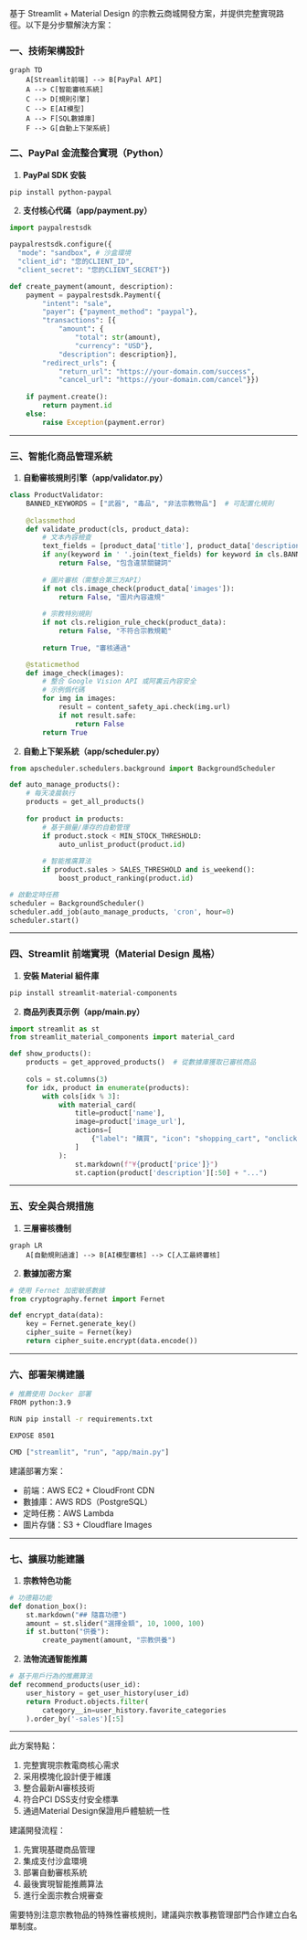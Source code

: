 基于 Streamlit + Material Design 的宗教云商城開發方案，并提供完整實現路徑。以下是分步驟解決方案：

### 一、技術架構設計
```mermaid
graph TD
    A[Streamlit前端] --> B[PayPal API]
    A --> C[智能審核系統]
    C --> D[規則引擎]
    C --> E[AI模型]
    A --> F[SQL數據庫]
    F --> G[自動上下架系統]
```

### 二、PayPal 金流整合實現（Python）

1. **PayPal SDK 安裝**
```bash
pip install python-paypal
```

2. **支付核心代碼（app/payment.py）**
```python
import paypalrestsdk

paypalrestsdk.configure({
  "mode": "sandbox", # 沙盒環境
  "client_id": "您的CLIENT_ID",
  "client_secret": "您的CLIENT_SECRET"})

def create_payment(amount, description):
    payment = paypalrestsdk.Payment({
        "intent": "sale",
        "payer": {"payment_method": "paypal"},
        "transactions": [{
            "amount": {
                "total": str(amount),
                "currency": "USD"},
            "description": description}],
        "redirect_urls": {
            "return_url": "https://your-domain.com/success",
            "cancel_url": "https://your-domain.com/cancel"}})
    
    if payment.create():
        return payment.id
    else:
        raise Exception(payment.error)
```

---

### 三、智能化商品管理系統

1. **自動審核規則引擎（app/validator.py）**
```python
class ProductValidator:
    BANNED_KEYWORDS = ["武器", "毒品", "非法宗教物品"]  # 可配置化規則
    
    @classmethod
    def validate_product(cls, product_data):
        # 文本內容檢查
        text_fields = [product_data['title'], product_data['description']]
        if any(keyword in ' '.join(text_fields) for keyword in cls.BANNED_KEYWORDS):
            return False, "包含違禁關鍵詞"
            
        # 圖片審核（需整合第三方API）
        if not cls.image_check(product_data['images']):
            return False, "圖片內容違規"
            
        # 宗教特別規則
        if not cls.religion_rule_check(product_data):
            return False, "不符合宗教規範"
        
        return True, "審核通過"

    @staticmethod
    def image_check(images):
        # 整合 Google Vision API 或阿裏云內容安全
        # 示例僞代碼
        for img in images:
            result = content_safety_api.check(img.url)
            if not result.safe:
                return False
        return True
```

2. **自動上下架系統（app/scheduler.py）**
```python
from apscheduler.schedulers.background import BackgroundScheduler

def auto_manage_products():
    # 每天凌晨執行
    products = get_all_products()
    
    for product in products:
        # 基于銷量/庫存的自動管理
        if product.stock < MIN_STOCK_THRESHOLD:
            auto_unlist_product(product.id)
            
        # 智能推廣算法
        if product.sales > SALES_THRESHOLD and is_weekend():
            boost_product_ranking(product.id)

# 啟動定時任務
scheduler = BackgroundScheduler()
scheduler.add_job(auto_manage_products, 'cron', hour=0)
scheduler.start()
```

---

### 四、Streamlit 前端實現（Material Design 風格）

1. **安裝 Material 組件庫**
```bash
pip install streamlit-material-components
```

2. **商品列表頁示例（app/main.py）**
```python
import streamlit as st
from streamlit_material_components import material_card

def show_products():
    products = get_approved_products()  # 從數據庫獲取已審核商品
    
    cols = st.columns(3)
    for idx, product in enumerate(products):
        with cols[idx % 3]:
            with material_card(
                title=product['name'],
                image=product['image_url'],
                actions=[
                    {"label": "購買", "icon": "shopping_cart", "onclick": lambda: purchase(product['id'])}
                ]
            ):
                st.markdown(f"¥{product['price']}")
                st.caption(product['description'][:50] + "...")
```

---

### 五、安全與合規措施

1. **三層審核機制**
```mermaid
graph LR
    A[自動規則過濾] --> B[AI模型審核] --> C[人工最終審核]
```

2. **數據加密方案**
```python
# 使用 Fernet 加密敏感數據
from cryptography.fernet import Fernet

def encrypt_data(data):
    key = Fernet.generate_key()
    cipher_suite = Fernet(key)
    return cipher_suite.encrypt(data.encode())
```

---

### 六、部署架構建議

```bash
# 推薦使用 Docker 部署
FROM python:3.9

RUN pip install -r requirements.txt

EXPOSE 8501

CMD ["streamlit", "run", "app/main.py"]
```

建議部署方案：
- 前端：AWS EC2 + CloudFront CDN
- 數據庫：AWS RDS（PostgreSQL）
- 定時任務：AWS Lambda
- 圖片存儲：S3 + Cloudflare Images

---

### 七、擴展功能建議

1. **宗教特色功能**
```python
# 功德箱功能
def donation_box():
    st.markdown("## 隨喜功德")
    amount = st.slider("選擇金額", 10, 1000, 100)
    if st.button("供養"):
        create_payment(amount, "宗教供養")
```

2. **法物流通智能推薦**
```python
# 基于用戶行為的推薦算法
def recommend_products(user_id):
    user_history = get_user_history(user_id)
    return Product.objects.filter(
        category__in=user_history.favorite_categories
    ).order_by('-sales')[:5]
```

---

此方案特點：
1. 完整實現宗教電商核心需求
2. 采用模塊化設計便于維護
3. 整合最新AI審核技術
4. 符合PCI DSS支付安全標準
5. 通過Material Design保證用戶體驗統一性

建議開發流程：
1. 先實現基礎商品管理
2. 集成支付沙盒環境
3. 部署自動審核系統
4. 最後實現智能推薦算法
5. 進行全面宗教合規審查

需要特別注意宗教物品的特殊性審核規則，建議與宗教事務管理部門合作建立白名單制度。
